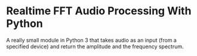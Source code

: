 # Realtime FFT Audio Processing With Python

A really small module in Python 3 that takes audio as an input (from a specified device)
and return the amplitude and the frequency spectrum.
